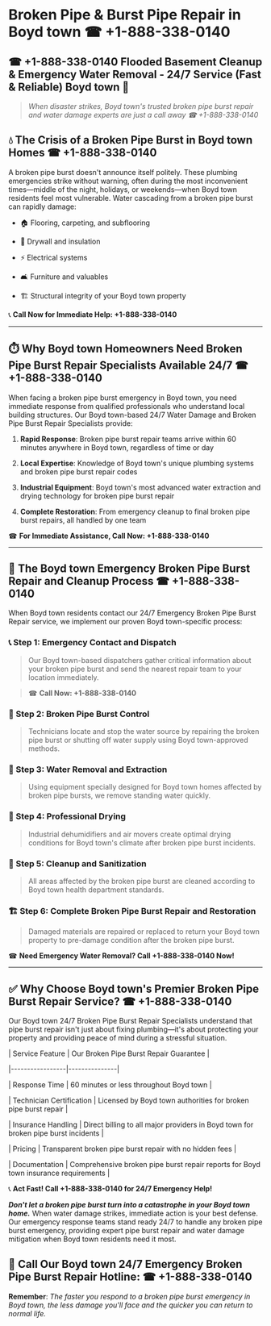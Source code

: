 # Broken Pipe & Burst Pipe Repair in Boyd town ☎ +1-888-338-0140  
## ☎ +1-888-338-0140 Flooded Basement Cleanup & Emergency Water Removal - 24/7 Service (Fast & Reliable) Boyd town 🚨  

> *When disaster strikes, Boyd town's trusted broken pipe burst repair and water damage experts are just a call away ☎ +1-888-338-0140*  

## 💧 The Crisis of a Broken Pipe Burst in Boyd town Homes ☎ +1-888-338-0140  

A broken pipe burst doesn't announce itself politely. These plumbing emergencies strike without warning, often during the most inconvenient times—middle of the night, holidays, or weekends—when Boyd town residents feel most vulnerable. Water cascading from a broken pipe burst can rapidly damage:  

* 🏠 Flooring, carpeting, and subflooring  
* 🧱 Drywall and insulation  
* ⚡ Electrical systems  
* 🛋️ Furniture and valuables  
* 🏗️ Structural integrity of your Boyd town property  

📞 **Call Now for Immediate Help: +1-888-338-0140**  

---  

## ⏱️ Why Boyd town Homeowners Need Broken Pipe Burst Repair Specialists Available 24/7 ☎ +1-888-338-0140  

When facing a broken pipe burst emergency in Boyd town, you need immediate response from qualified professionals who understand local building structures. Our Boyd town-based 24/7 Water Damage and Broken Pipe Burst Repair Specialists provide:  

1. **Rapid Response**: Broken pipe burst repair teams arrive within 60 minutes anywhere in Boyd town, regardless of time or day  
2. **Local Expertise**: Knowledge of Boyd town's unique plumbing systems and broken pipe burst repair codes  
3. **Industrial Equipment**: Boyd town's most advanced water extraction and drying technology for broken pipe burst repair  
4. **Complete Restoration**: From emergency cleanup to final broken pipe burst repairs, all handled by one team  

☎ **For Immediate Assistance, Call Now: +1-888-338-0140**  

---  

## 🔧 The Boyd town Emergency Broken Pipe Burst Repair and Cleanup Process ☎ +1-888-338-0140  

When Boyd town residents contact our 24/7 Emergency Broken Pipe Burst Repair service, we implement our proven Boyd town-specific process:  

### 📞 Step 1: Emergency Contact and Dispatch  
> Our Boyd town-based dispatchers gather critical information about your broken pipe burst and send the nearest repair team to your location immediately.  
> ☎ **Call Now: +1-888-338-0140**  

### 🚿 Step 2: Broken Pipe Burst Control  
> Technicians locate and stop the water source by repairing the broken pipe burst or shutting off water supply using Boyd town-approved methods.  

### 🌊 Step 3: Water Removal and Extraction  
> Using equipment specially designed for Boyd town homes affected by broken pipe bursts, we remove standing water quickly.  

### 💨 Step 4: Professional Drying  
> Industrial dehumidifiers and air movers create optimal drying conditions for Boyd town's climate after broken pipe burst incidents.  

### 🧼 Step 5: Cleanup and Sanitization  
> All areas affected by the broken pipe burst are cleaned according to Boyd town health department standards.  

### 🏗️ Step 6: Complete Broken Pipe Burst Repair and Restoration  
> Damaged materials are repaired or replaced to return your Boyd town property to pre-damage condition after the broken pipe burst.  

☎ **Need Emergency Water Removal? Call +1-888-338-0140 Now!**  

---  

## ✅ Why Choose Boyd town's Premier Broken Pipe Burst Repair Service? ☎ +1-888-338-0140  

Our Boyd town 24/7 Broken Pipe Burst Repair Specialists understand that pipe burst repair isn't just about fixing plumbing—it's about protecting your property and providing peace of mind during a stressful situation.  

| Service Feature | Our Broken Pipe Burst Repair Guarantee |  
|-----------------|---------------|  
| Response Time | 60 minutes or less throughout Boyd town |  
| Technician Certification | Licensed by Boyd town authorities for broken pipe burst repair |  
| Insurance Handling | Direct billing to all major providers in Boyd town for broken pipe burst incidents |  
| Pricing | Transparent broken pipe burst repair with no hidden fees |  
| Documentation | Comprehensive broken pipe burst repair reports for Boyd town insurance requirements |  

📞 **Act Fast! Call +1-888-338-0140 for 24/7 Emergency Help!**  

***Don't let a broken pipe burst turn into a catastrophe in your Boyd town home.*** When water damage strikes, immediate action is your best defense. Our emergency response teams stand ready 24/7 to handle any broken pipe burst emergency, providing expert pipe burst repair and water damage mitigation when Boyd town residents need it most.  

## 📱 Call Our Boyd town 24/7 Emergency Broken Pipe Burst Repair Hotline: ☎ +1-888-338-0140  

**Remember**: *The faster you respond to a broken pipe burst emergency in Boyd town, the less damage you'll face and the quicker you can return to normal life.*